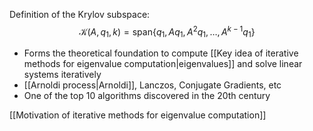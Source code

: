 Definition of the Krylov subspace:
$$
{\mathcal K}(A,q_1,k) = \text{span}\{ q_1, Aq_1, A^2q_1, \ldots, A^{k-1} q_1 \}
$$

- Forms the theoretical foundation to compute [[Key idea of iterative methods for eigenvalue computation|eigenvalues]] and solve linear systems iteratively
- [[Arnoldi process|Arnoldi]], Lanczos, Conjugate Gradients, etc
- One of the top 10 algorithms discovered in the 20th century

[[Motivation of iterative methods for eigenvalue computation]]